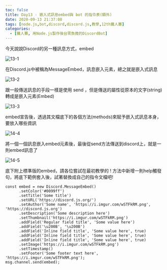 ```yaml
---
toc: false
title: Day13 - 嵌入式訊息embed與 bot 的指令表(額外)
date: 2020-09-13 21:37:08
tags: [node.js,bot,discord,discord.js,教學,12th鐵人賽]
categories:
  - [鐵人賽, 用Node.js製作後台零負擔的DiscordBot]
---
```

今天說說Discord的另一種訊息方式，embed

<!-- more -->

![13-1](https://i.imgur.com/6cCIVuN.png)

在Discord.js中被稱為MessageEmbed，訊息嵌入元素，總之就是嵌入式訊息

![13-2](https://i.imgur.com/mw9N4MX.png)

跟一般傳送訊息的手段一樣是使用 send ，但是傳送的屬性從原本的文字(string)轉成是嵌入元素(Embed)

![13-3](https://i.imgur.com/kQQYhth.png)

embed宣告後，透過其文檔底下的各個方法(methods)來賦予嵌入式訊息本身，要放入哪些資訊

![14-4](https://i.imgur.com/rDwYLkd.png)

將一個一個訊息嵌入embed元素後，最後從send方法傳送到discord上，就是一則embed訊息了

![14-5](https://i.imgur.com/gRPZpUI.png)

底下附上標準版的embed，請各位嘗試在最初教學的 ! 方法中新增一則help觸發句，將底下範例套入後，試著替換成自己的指令文檔吧!

```
const embed = new Discord.MessageEmbed()
      .setColor('#0099ff')
      .setTitle('Some title')
      .setURL('https://discord.js.org/')
      .setAuthor('Some name', 'https://i.imgur.com/wSTFkRM.png', 'https://discord.js.org')
      .setDescription('Some description here')
      .setThumbnail('https://i.imgur.com/wSTFkRM.png')
      .addField('Regular field title', 'Some value here')
      .addField('\u200B', '\u200B')
      .addField('Inline field title', 'Some value here', true)
      .addField('Inline field title', 'Some value here', true)
      .addField('Inline field title', 'Some value here', true)
      .setImage('https://i.imgur.com/wSTFkRM.png')
      .setTimestamp()
      .setFooter('Some footer text here', 'https://i.imgur.com/wSTFkRM.png');
msg.channel.send(embed);
```